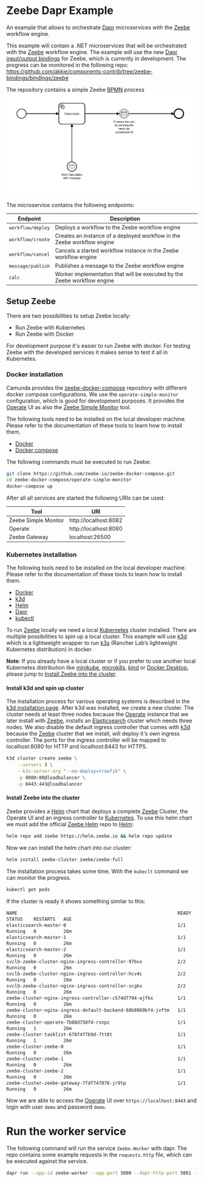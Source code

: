 # Zeebe Dapr Example

An example that allows to orchestrate [Dapr] microservices with the [Zeebe] workflow engine.

This example will contain a .NET microservices that will be orchestrated with the [Zeebe] workflow engine. The example will use
the new [Dapr input/output bindings](https://docs.dapr.io/developing-applications/building-blocks/bindings/) for Zeebe, which is 
currently in development. The progress can be monitored in the following repo: https://github.com/akkie/components-contrib/tree/zeebe-bindings/bindings/zeebe

The repository contains a simple Zeebe [BPMN] process
![Alt text](workflow.png?raw=true "Calc workflow")

The microservice contains the following endpoints:

| Endpoint          | Description                                                              |
|-------------------|--------------------------------------------------------------------------|
| `workflow/deploy` | Deploys a workflow to the Zeebe workflow engine                          |
| `workflow/create` | Creates an instance of a deployed workflow in the Zeebe workflow engine  |
| `workflow/cancel` | Cancels a started workflow instance in the Zeebe workflow engine         |
| `message/publish` | Publishes a message to the Zeebe workflow engine                         |
| `calc`            | Worker implementation that will be executed by the Zeebe workflow engine |

## Setup Zeebe

There are two possibilities to setup Zeebe locally:

- Run Zeebe with Kubernetes
- Run Zeebe with Docker

For development purpose it's easier to run Zeebe with docker. For testing Zeebe with the developed services it makes sense to test it all in Kubernetes.

### Docker installation

Camunda provides the [zeebe-docker-compose] repository with different docker compose configurations. We use the `operate-simple-monitor` configuration, which is 
good for development purposes. It provides the [Operate] UI as also the [Zeebe Simple Monitor] tool.

The following tools need to be installed on the local developer machine. Please refer to the documentation of these tools to learn how to
install them.
- [Docker]
- [Docker compose]

The following commands must be executed to run Zeebe:

```bash
git clone https://github.com/zeebe-io/zeebe-docker-compose.git
cd zeebe-docker-compose/operate-simple-monitor
docker-compose up
```

After all all services are started the following URIs can be used:

| Tool                   | URI                    |
|------------------------|------------------------|
| Zeebe Simple Monitor   | http://localhost:8082  |
| Operate                | http://localhost:8080  |
| Zeebe Gateway          | localhost:26500        |

### Kubernetes installation

The following tools need to be installed on the local developer machine. Please refer to the documentation of these tools to learn how to 
install them.
- [Docker]
- [k3d]  
- [Helm]
- [Dapr]
- [kubectl]

To run [Zeebe] locally we need a local [Kubernetes] cluster installed. There are multiple possibilities to spin up a local cluster. 
This example will use [k3d] which is a lightweight wrapper to run [k3s] (Rancher Lab’s lightweight Kubernetes distribution) in docker.

**Note**: If you already have a local cluster or if you prefer to use another local Kubernetes distribution like [minikube], [microk8s], [kind] or
[Docker Desktop], please jump to [Install Zeebe into the cluster](#install-zeebe-into-the-cluster).

#### Install k3d and spin up cluster

The installation process for various operating systems is described in the [k3d installation page]. After k3d was installed, we create 
a new cluster. The cluster needs at least three nodes because the [Operate] instance that we later install with [Zeebe], installs an 
[Elasticsearch] cluster which needs three nodes. We also disable the default ingress controller that comes with [k3d] because the [Zeebe]
cluster that we install, will deploy it's own ingress controller. The ports for the ingress controller will be mapped to localhost:8080 
for HTTP and localhost:8443 for HTTPS.

```bash
k3d cluster create zeebe \
    --servers 3 \
    --k3s-server-arg "--no-deploy=traefik" \
    -p 8080:80@loadbalancer \
    -p 8443:443@loadbalancer
```

#### Install Zeebe into the cluster

Zeebe provides a [Helm] chart that deploys a complete [Zeebe] Cluster, the Operate UI and an ingress controller to [Kubernetes]. To use this 
helm chart we must add the official [Zeebe Helm] repo to [Helm]:

```bash
helm repo add zeebe https://helm.zeebe.io && helm repo update
```

Now we can install the helm chart into our cluster:
```bash
helm install zeebe-cluster zeebe/zeebe-full
```

The installation process takes some time. With the `kubeclt` command we can monitor the progress.

```bash
kubectl get pods
```

If the cluster is ready it shows something similar to this:
```                                                         
NAME                                                           READY   STATUS    RESTARTS   AGE
elasticsearch-master-0                                         1/1     Running   0          26m
elasticsearch-master-1                                         1/1     Running   0          26m
elasticsearch-master-2                                         1/1     Running   0          26m
svclb-zeebe-cluster-nginx-ingress-controller-97bvx             2/2     Running   0          26m
svclb-zeebe-cluster-nginx-ingress-controller-hcv4c             2/2     Running   0          26m
svclb-zeebe-cluster-nginx-ingress-controller-scgkv             2/2     Running   0          26m
zeebe-cluster-nginx-ingress-controller-c574d7794-wjfkx         1/1     Running   0          26m
zeebe-cluster-nginx-ingress-default-backend-68b8969bf4-jvftm   1/1     Running   0          26m
zeebe-cluster-operate-7b88d758fd-rsnpz                         1/1     Running   1          26m
zeebe-cluster-tasklist-678f4f7b9d-7tt8t                        1/1     Running   1          26m
zeebe-cluster-zeebe-0                                          1/1     Running   0          26m
zeebe-cluster-zeebe-1                                          1/1     Running   0          26m
zeebe-cluster-zeebe-2                                          1/1     Running   0          26m
zeebe-cluster-zeebe-gateway-7fdf747878-jr9tp                   1/1     Running   0          26m
```

Now we are able to access the [Operate] UI over `https://localhost:8443` and login with user `demo` and password `demo`.

# Run the worker service

The following command will run the service `Zeebe.Worker` with dapr. The repo contains some example requests in the `requests.http` file, 
which can be executed against the service.

```bash
dapr run --app-id zeebe-worker --app-port 5000 --dapr-http-port 5001 --components-path ./Zeebe.Worker/components -- dotnet run --project "./Zeebe.Worker/Zeebe.Worker.csproj"
```
[BPMN]: https://en.wikipedia.org/wiki/Business_Process_Model_and_Notation
[Zeebe]: https://zeebe.io/
[Zeebe Helm]: https://helm.zeebe.io
[Zeebe Simple Monitor]: https://github.com/camunda-community-hub/zeebe-simple-monitor
[zeebe-docker-compose]: https://github.com/zeebe-io/zeebe-docker-compose
[Operate]: https://docs.zeebe.io/operate-user-guide/index.html
[Elasticsearch]: https://www.elastic.co/de/elasticsearch/
[Dapr]: https://dapr.io/
[Kubernetes]: https://kubernetes.io/
[Helm]: https://helm.sh/
[kubectl]: https://kubernetes.io/docs/reference/kubectl/kubectl/
[k3d]: https://k3d.io/
[k3s]: https://k3s.io/
[minikube]: https://minikube.sigs.k8s.io/
[microk8s]: https://microk8s.io/
[kind]: https://kind.sigs.k8s.io/
[Docker]: https://www.docker.com/
[Docker Compose]: https://docs.docker.com/compose/
[Docker Desktop]: https://docs.docker.com/docker-for-windows/install/
[k3d installation page]: https://k3d.io/#installation
